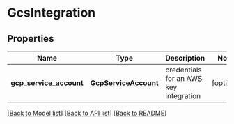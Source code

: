 # GcsIntegration

## Properties
Name | Type | Description | Notes
------------ | ------------- | ------------- | -------------
**gcp_service_account** | [**GcpServiceAccount**](GcpServiceAccount.md) | credentials for an AWS key integration | [optional] 

[[Back to Model list]](../README.md#documentation-for-models) [[Back to API list]](../README.md#documentation-for-api-endpoints) [[Back to README]](../README.md)


